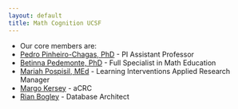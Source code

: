 ```yaml
---
layout: default
title: Math Cognition UCSF
---
```


* Our core members are:
* [Pedro Pinheiro-Chagas, PhD](https://scholar.google.com/citations?user=XVsftdsAAAAJ&hl) - PI Assistant Professor
* [Betinna Pedemonte, PhD](https://memory.ucsf.edu/people/bettina-pedemonte) - Full Specialist in Math Education
* [Mariah Pospisil, MEd](https://memory.ucsf.edu/people/mariah-pospisil) - Learning Interventions Applied Research Manager
* [Margo Kersey](https://profiles.ucsf.edu/margo.kersey) - aCRC
* [Rian Bogley](https://profiles.ucsf.edu/rian.bogley) - Database Architect